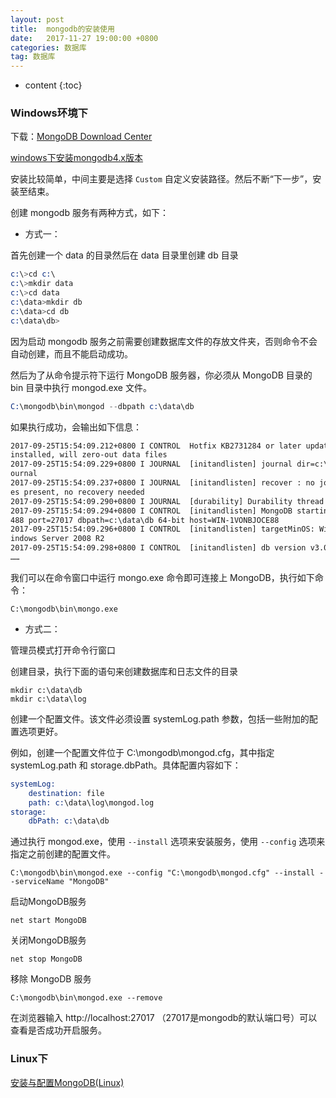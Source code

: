 ```yaml
---
layout: post
title:  mongodb的安装使用
date:   2017-11-27 19:00:00 +0800
categories: 数据库
tag: 数据库
---
```


* content
{:toc}

### Windows环境下

下载：[MongoDB Download Center](https://www.mongodb.com/download-center/community)

[windows下安装mongodb4.x版本](https://blog.csdn.net/sj2050/article/details/82838882)

安装比较简单，中间主要是选择 `Custom` 自定义安装路径。然后不断“下一步”，安装至结束。

创建 mongodb 服务有两种方式，如下：

* 方式一：

首先创建一个 data 的目录然后在 data 目录里创建 db 目录

```s
c:\>cd c:\
c:\>mkdir data
c:\>cd data
c:\data>mkdir db
c:\data>cd db
c:\data\db>
```

因为启动 mongodb 服务之前需要创建数据库文件的存放文件夹，否则命令不会自动创建，而且不能启动成功。

然后为了从命令提示符下运行 MongoDB 服务器，你必须从 MongoDB 目录的 bin 目录中执行 mongod.exe 文件。

```s
C:\mongodb\bin\mongod --dbpath c:\data\db
```

如果执行成功，会输出如下信息：

```txt
2017-09-25T15:54:09.212+0800 I CONTROL  Hotfix KB2731284 or later update is not
installed, will zero-out data files
2017-09-25T15:54:09.229+0800 I JOURNAL  [initandlisten] journal dir=c:\data\db\j
ournal
2017-09-25T15:54:09.237+0800 I JOURNAL  [initandlisten] recover : no journal fil
es present, no recovery needed
2017-09-25T15:54:09.290+0800 I JOURNAL  [durability] Durability thread started
2017-09-25T15:54:09.294+0800 I CONTROL  [initandlisten] MongoDB starting : pid=2
488 port=27017 dbpath=c:\data\db 64-bit host=WIN-1VONBJOCE88
2017-09-25T15:54:09.296+0800 I CONTROL  [initandlisten] targetMinOS: Windows 7/W
indows Server 2008 R2
2017-09-25T15:54:09.298+0800 I CONTROL  [initandlisten] db version v3.0.6
……
```

我们可以在命令窗口中运行 mongo.exe 命令即可连接上 MongoDB，执行如下命令：

    C:\mongodb\bin\mongo.exe

* 方式二：

管理员模式打开命令行窗口

创建目录，执行下面的语句来创建数据库和日志文件的目录

    mkdir c:\data\db
    mkdir c:\data\log

创建一个配置文件。该文件必须设置 systemLog.path 参数，包括一些附加的配置选项更好。

例如，创建一个配置文件位于 C:\mongodb\mongod.cfg，其中指定 systemLog.path 和 storage.dbPath。具体配置内容如下：

```s
systemLog:
    destination: file
    path: c:\data\log\mongod.log
storage:
    dbPath: c:\data\db
```

通过执行 mongod.exe，使用 `--install` 选项来安装服务，使用 `--config` 选项来指定之前创建的配置文件。

    C:\mongodb\bin\mongod.exe --config "C:\mongodb\mongod.cfg" --install --serviceName "MongoDB"

启动MongoDB服务

    net start MongoDB

关闭MongoDB服务

    net stop MongoDB

移除 MongoDB 服务

    C:\mongodb\bin\mongod.exe --remove

在浏览器输入 http://localhost:27017 （27017是mongodb的默认端口号）可以查看是否成功开启服务。

### Linux下

[安装与配置MongoDB(Linux)](https://blog.csdn.net/qq_33206732/article/details/79863885)